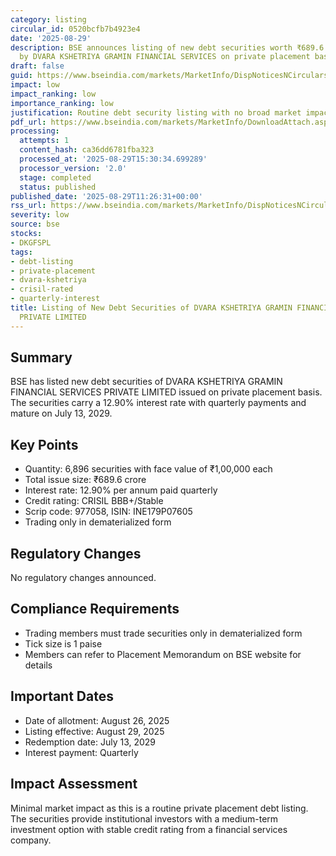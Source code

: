 ```yaml
---
category: listing
circular_id: 0520bcfb7b4923e4
date: '2025-08-29'
description: BSE announces listing of new debt securities worth ₹689.6 crore issued
  by DVARA KSHETRIYA GRAMIN FINANCIAL SERVICES on private placement basis.
draft: false
guid: https://www.bseindia.com/markets/MarketInfo/DispNoticesNCirculars.aspx?Noticeid={07BD086D-B9E1-4C64-8068-43838DE1492C}&noticeno=20250829-18&dt=08/29/2025&icount=18&totcount=55&flag=0
impact: low
impact_ranking: low
importance_ranking: low
justification: Routine debt security listing with no broad market impact
pdf_url: https://www.bseindia.com/markets/MarketInfo/DownloadAttach.aspx?id=20250829-18&attachedId=
processing:
  attempts: 1
  content_hash: ca36dd6781fba323
  processed_at: '2025-08-29T15:30:34.699289'
  processor_version: '2.0'
  stage: completed
  status: published
published_date: '2025-08-29T11:26:31+00:00'
rss_url: https://www.bseindia.com/markets/MarketInfo/DispNoticesNCirculars.aspx?Noticeid={07BD086D-B9E1-4C64-8068-43838DE1492C}&noticeno=20250829-18&dt=08/29/2025&icount=18&totcount=55&flag=0
severity: low
source: bse
stocks:
- DKGFSPL
tags:
- debt-listing
- private-placement
- dvara-kshetriya
- crisil-rated
- quarterly-interest
title: Listing of New Debt Securities of DVARA KSHETRIYA GRAMIN FINANCIAL SERVICES
  PRIVATE LIMITED
---
```


## Summary

BSE has listed new debt securities of DVARA KSHETRIYA GRAMIN FINANCIAL SERVICES PRIVATE LIMITED issued on private placement basis. The securities carry a 12.90% interest rate with quarterly payments and mature on July 13, 2029.

## Key Points

- Quantity: 6,896 securities with face value of ₹1,00,000 each
- Total issue size: ₹689.6 crore
- Interest rate: 12.90% per annum paid quarterly
- Credit rating: CRISIL BBB+/Stable
- Scrip code: 977058, ISIN: INE179P07605
- Trading only in dematerialized form

## Regulatory Changes

No regulatory changes announced.

## Compliance Requirements

- Trading members must trade securities only in dematerialized form
- Tick size is 1 paise
- Members can refer to Placement Memorandum on BSE website for details

## Important Dates

- Date of allotment: August 26, 2025
- Listing effective: August 29, 2025
- Redemption date: July 13, 2029
- Interest payment: Quarterly

## Impact Assessment

Minimal market impact as this is a routine private placement debt listing. The securities provide institutional investors with a medium-term investment option with stable credit rating from a financial services company.